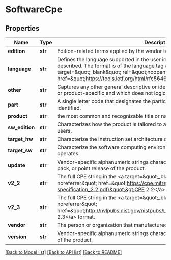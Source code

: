 # SoftwareCpe

## Properties
Name | Type | Description | Notes
------------ | ------------- | ------------- | -------------
**edition** | **str** | Edition-related terms applied by the vendor to the product.  | [optional] 
**language** | **str** | Defines the language supported in the user interface of the product being described. The format is of the language tag adheres to &lt;a target&#x3D;\&quot;_blank\&quot; rel&#x3D;\&quot;noopener noreferrer\&quot; href&#x3D;\&quot;https://tools.ietf.org/html/rfc5646\&quot;&gt;RFC5646&lt;/a&gt;. | [optional] 
**other** | **str** | Captures any other general descriptive or identifying information which is vendor- or product-specific and which does not logically fit in any other attribute value.  | [optional] 
**part** | **str** | A single letter code that designates the particular platform part that is being identified. | 
**product** | **str** | the most common and recognizable title or name of the product. | [optional] 
**sw_edition** | **str** | Characterizes how the product is tailored to a particular market or class of end users.  | [optional] 
**target_hw** | **str** | Characterize the instruction set architecture on which the product operates.  | [optional] 
**target_sw** | **str** | Characterize the software computing environment within which the product operates. | [optional] 
**update** | **str** | Vendor-specific alphanumeric strings characterizing the particular update, service pack, or point release of the product. | [optional] 
**v2_2** | **str** | The full CPE string in the &lt;a target&#x3D;\&quot;_blank\&quot; rel&#x3D;\&quot;noopener noreferrer\&quot; href&#x3D;\&quot;https://cpe.mitre.org/files/cpe-specification_2.2.pdf\&quot;&gt;CPE 2.2&lt;/a&gt; format. | [optional] 
**v2_3** | **str** | The full CPE string in the &lt;a target&#x3D;\&quot;_blank\&quot; rel&#x3D;\&quot;noopener noreferrer\&quot; href&#x3D;\&quot;http://nvlpubs.nist.gov/nistpubs/Legacy/IR/nistir7695.pdf\&quot;&gt;CPE 2.3&lt;/a&gt; format. | [optional] 
**vendor** | **str** | The person or organization that manufactured or created the product. | [optional] 
**version** | **str** | Vendor-specific alphanumeric strings characterizing the particular release version of the product. | [optional] 

[[Back to Model list]](../README.md#documentation-for-models) [[Back to API list]](../README.md#documentation-for-api-endpoints) [[Back to README]](../README.md)


